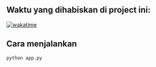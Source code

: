 ## Waktu yang dihabiskan di project ini: 
[![wakatime](https://wakatime.com/badge/user/018d3b7b-b0a0-4749-bd25-8190f66f3c83/project/a0050a34-530b-4c3c-92d9-f9e946db4fd0.svg)](https://wakatime.com/badge/user/018d3b7b-b0a0-4749-bd25-8190f66f3c83/project/a0050a34-530b-4c3c-92d9-f9e946db4fd0)

## Cara menjalankan
```bash
python app.py
```
